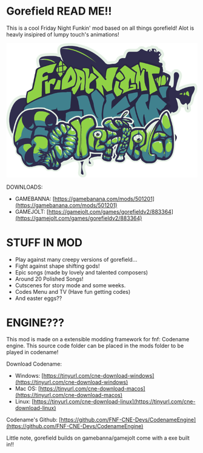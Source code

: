 # Gorefield READ ME!!

This is a cool Friday Night Funkin' mod based on all things gorefield! Alot is heavly insipired of lumpy touch's animations!

![logo](logo.png)

DOWNLOADS:
- GAMEBANNA: [https://gamebanana.com/mods/501201](https://gamebanana.com/mods/501201)
- GAMEJOLT: [https://gamejolt.com/games/gorefieldv2/883364](https://gamejolt.com/games/gorefieldv2/883364)

# STUFF IN MOD
- Play against many creepy versions of gorefield...
- Fight against shape shifting gods!
- Epic songs (made by lovely and talented composers)
- Around 20 Polished Songs!
- Cutscenes for story mode and some weeks.
- Codes Menu and TV (Have fun getting codes)
- And easter eggs??

# ENGINE???
This mod is made on a extensible modding framework for fnf: Codename engine.
This source code folder can be placed in the mods folder to be played in codename!

Download Codename:
- Windows: [https://tinyurl.com/cne-download-windows](https://tinyurl.com/cne-download-windows)
- Mac OS: [https://tinyurl.com/cne-download-macos](https://tinyurl.com/cne-download-macos)
- Linux: [https://tinyurl.com/cne-download-linux](https://tinyurl.com/cne-download-linux)

Codename's Github: [https://github.com/FNF-CNE-Devs/CodenameEngine](https://github.com/FNF-CNE-Devs/CodenameEngine)

Little note, gorefield builds on gamebanna/gamejolt come with a exe built in!!
